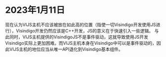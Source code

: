 # 2023年1月11日
现在认为VIJS主机不应该被放在如此高的位置（指使一切Visindigo开发使用JS进行），Visindigo开发仍然应该是C++开发，JS的意义在于快速引入一些逻辑。
与此同时，VIJS主机提供的VisindigoJS不是事件驱动，这就导致使用JS开发Visindigo实际上更加困难。而VIJS主机本身在Visindigo中可以是事件驱动的，因此VIJS主机的地位应当从唯一API退化到Visindigo基本组件。